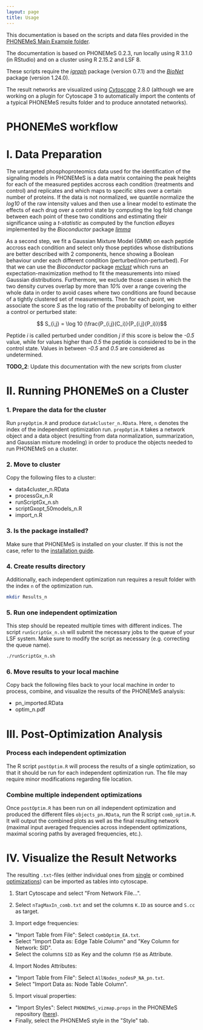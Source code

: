 ```yaml
---
layout: page
title: Usage
---
```


This documentation is based on the scripts and data files provided in the [PHONEMeS Main Example folder](https://github.com/saezlab/PHONEMeS/tree/master/Example/Example_MainData).

The documentation is based on PHONEMeS 0.2.3, run locally using R 3.1.0 (in RStudio) and on a cluster using R 2.15.2 and LSF 8. 

These scripts require the *[igraph](http://igraph.org/r/)* package (version 0.7.1) and the *[BioNet](https://www.bioconductor.org/packages/release/bioc/html/BioNet.html)* package (version 1.24.0). 

The result networks are visualized using *[Cytoscape](http://www.cytoscape.org/)* 2.8.0 (although we are working on a plugin for Cytoscape 3 to automatically import the contents of a typical PHONEMeS results folder and to produce annotated networks).

# PHONEMeS workflow

# I. Data Preparation

The untargeted phosphoproteomics data used for the identification of the signaling models in PHONEMeS is a data matrix containing the peak heights for each of the measured peptides accross each condition (treatments and control) and replicates and which maps to specific sites over a certain number of proteins. If the data is not normalized, we quantile normalize the *log10* of the raw intensity values and then use a linear model to estimate the effects of each drug over a control state by computing the log fold change between each point of these two conditions and estimating their significance using a *t-statistic* as computed by the function *eBayes* implemented by the *Bioconductor* package *[limma](http://www.bioconductor.org/packages/2.12/bioc/html/limma.html)*

As a second step, we fit a Gaussian Mixture Model (GMM) on each peptide accross each condition and select only those peptides whose distributions are better described with 2 components, hence showing a Boolean behaviour under each different condition (perturbed/non-perturbed). For that we can use the *Bioconductor* package *[mclust](http://www.stat.washington.edu/mclust/)* which runs an expectation-maximization method to fit the measurements into mixed Gaussian distributions. Furthermore, we exclude those cases in which the two density curves overlap by more than *10%* over a range covering the whole data in order to avoid cases where two conditions are found because of a tightly clustered set of measurements. Then for each point, we associate the score *S* as the log ratio of the probabilty of belonging to either a control or perturbed state:

$$ S_{i,j} = \log 10 (\frac{P_{i,j}(C_i)}{P_{i,j}(P_i)})$$


Peptide *i* is called perturbed under condition *j* if this score is below the *-0.5* value, while for values higher than *0.5* the peptide is considered to be in the control state. Values in between *-0.5* and *0.5* are considered as undetermined.

**TODO_2**: Update this documentation with the new scripts from cluster

# II. Running PHONEMeS on a Cluster

### 1. Prepare the data for the cluster

Run `prepOptim.R` and produce `data4cluster_n.RData`. Here, `n` denotes the index of the independent optimization run.
`prepOptim.R` takes a network object and a data object (resulting from data normalization, summarization, and Gaussian mixture modeling) in order to produce the objects needed to run PHONEMeS on a cluster.

### 2. Move to cluster

Copy the following files to a cluster:

 * data4cluster_n.RData
 * processGx_n.R
 * runScriptGx_n.sh
 * scriptGxopt_50models_n.R
 * import_n.R

### 3. Is the package installed?

Make sure that PHONEMeS is installed on your cluster. If this is not the case, refer to the [installation guide](/PHONEMeS/1_installation/).

### 4. Create results directory

Additionally, each independent optimization run requires a result folder with the index `n` of the optimization run.

```bash
mkdir Results_n
```

### 5. Run one independent optimization

This step should be repeated multiple times with different indices. The script `runScriptGx_n.sh` will submit the necessary jobs to the queue of your LSF system. Make sure to modify the script as necessary (e.g. correcting the queue name).

```bash
./runScriptGx_n.sh
```

### 6. Move results to your local machine

Copy back the following files back to your local machine in order to process, combine, and visualize the results of the PHONEMeS analysis:

 * pn_imported.RData
 * optim_n.pdf

# III. Post-Optimization Analysis

### Process each independent optimization

The R script `postOptim.R` will process the results of a single optimization, so that it should be run for each independent optimization run. The file may require minor modifications regarding file location.

### Combine multiple independent optimizations

Once `postOptim.R` has been run on all independent optimization and produced the different files `objects_pn.RData`, run the R script `comb_optim.R`. It will output the combined plots as well as the final resulting network (maximal input averaged frequencies across independent optimizations, maximal scoring paths by averaged frequencies, etc.).

# IV. Visualize the Result Networks

The resulting `.txt`-files (either individual ones from [single](#process-each-independent-optimization) or combined [optimizations](#combine-multiple-independent-optimizations)) can be imported as tables into cytoscape.

1. Start Cytoscape and select "From Network File...".

2. Select `nTagMaxIn_comb.txt` and set the columns `K.ID` as source and `S.cc` as target.

3. Import edge frequencies: 
  * "Import Table from File": Select `combOptim_EA.txt`. 
  * Select "Import Data as: Edge Table Column" and "Key Column for Network: SID". 
  * Select the columns `SID` as Key and the column `f50` as Attribute.

4. Import Nodes Attributes:
  * "Import Table from File": Select `AllNodes_nodesP_NA_pn.txt`. 
  * Select "Import Data as: Node Table Column".

5. Import visual properties:
  * "Import Styles": Select `PHONEMeS_vizmap.props` in the PHONEMeS repository ([here](https://github.com/saezlab/PHONEMeS/tree/master/Example)).
  * Finally, select the PHONEMeS style in the "Style" tab.
